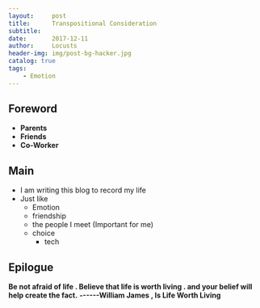 ```yaml
---
layout:     post
title:      Transpositional Consideration
subtitle:   
date:       2017-12-11
author:     Locusts
header-img: img/post-bg-hacker.jpg
catalog: true
tags:
    - Emotion
---
```



## Foreword
	
- **Parents**
- **Friends**
- **Co-Worker**

## Main

- I am writing this blog to record my life
- Just like
    - Emotion
    - friendship
    - the people I meet (Important for me)
    - choice
	  - tech
  
  
## Epilogue

   **Be not afraid of life . Believe that life is worth living . and your belief will help create the fact.**
                                                              **------William James , Is Life Worth Living** 


